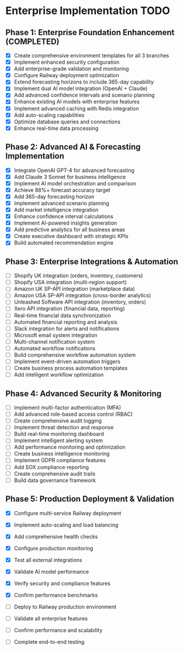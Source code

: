 # Enterprise Implementation TODO

## Phase 1: Enterprise Foundation Enhancement (COMPLETED)

*   [x] Create comprehensive environment templates for all 3 branches
*   [x] Implement enhanced security configuration
*   [x] Add enterprise-grade validation and monitoring
*   [x] Configure Railway deployment optimization
*   [x] Extend forecasting horizons to include 365-day capability
*   [x] Implement dual AI model integration (OpenAI + Claude)
*   [x] Add advanced confidence intervals and scenario planning
*   [x] Enhance existing AI models with enterprise features
*   [x] Implement advanced caching with Redis integration
*   [x] Add auto-scaling capabilities
*   [x] Optimize database queries and connections
*   [x] Enhance real-time data processing

## Phase 2: Advanced AI & Forecasting Implementation

*   [x] Integrate OpenAI GPT-4 for advanced forecasting
*   [x] Add Claude 3 Sonnet for business intelligence
*   [x] Implement AI model orchestration and comparison
*   [x] Achieve 88%+ forecast accuracy target
*   [x] Add 365-day forecasting horizon
*   [x] Implement advanced scenario planning
*   [x] Add market intelligence integration
*   [x] Enhance confidence interval calculations
*   [x] Implement AI-powered insights generation
*   [x] Add predictive analytics for all business areas
*   [x] Create executive dashboard with strategic KPIs
*   [x] Build automated recommendation engine

## Phase 3: Enterprise Integrations & Automation

*   [ ] Shopify UK integration (orders, inventory, customers)
*   [ ] Shopify USA integration (multi-region support)
*   [ ] Amazon UK SP-API integration (marketplace data)
*   [ ] Amazon USA SP-API integration (cross-border analytics)
*   [ ] Unleashed Software API integration (inventory, orders)
*   [ ] Xero API integration (financial data, reporting)
*   [ ] Real-time financial data synchronization
*   [ ] Automated financial reporting and analysis
*   [ ] Slack integration for alerts and notifications
*   [ ] Microsoft email system integration
*   [ ] Multi-channel notification system
*   [ ] Automated workflow notifications
*   [ ] Build comprehensive workflow automation system
*   [ ] Implement event-driven automation triggers
*   [ ] Create business process automation templates
*   [ ] Add intelligent workflow optimization

## Phase 4: Advanced Security & Monitoring

*   [ ] Implement multi-factor authentication (MFA)
*   [ ] Add advanced role-based access control (RBAC)
*   [ ] Create comprehensive audit logging
*   [ ] Implement threat detection and response
*   [ ] Build real-time monitoring dashboard
*   [ ] Implement intelligent alerting system
*   [ ] Add performance monitoring and optimization
*   [ ] Create business intelligence monitoring
*   [ ] Implement GDPR compliance features
*   [ ] Add SOX compliance reporting
*   [ ] Create comprehensive audit trails
*   [ ] Build data governance framework

## Phase 5: Production Deployment & Validation

*   [x] Configure multi-service Railway deployment
*   [x] Implement auto-scaling and load balancing
*   [x] Add comprehensive health checks
*   [x] Configure production monitoring
*   [x] Test all external integrations
*   [x] Validate AI model performance
*   [x] Verify security and compliance features
*   [x] Confirm performance benchmarks
*   [ ] Deploy to Railway production environment
*   [ ] Validate all enterprise features
*   [ ] Confirm performance and scalability
*   [ ] Complete end-to-end testing


